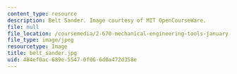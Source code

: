 ```yaml
---
content_type: resource
description: Belt Sander. Image courtesy of MIT OpenCourseWare.
file: null
file_location: /coursemedia/2-670-mechanical-engineering-tools-january-iap-2004/484ef0ac689e55470f066d0a472d358e_belt_sander.jpg
file_type: image/jpeg
resourcetype: Image
title: belt_sander.jpg
uid: 484ef0ac-689e-5547-0f06-6d0a472d358e
---
```

